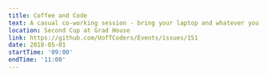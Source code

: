 ```yaml
---
title: Coffee and Code
text: A casual co-working session - bring your laptop and whatever you're working on!
location: Second Cup at Grad House
link: https://github.com/UofTCoders/Events/issues/151
date: 2018-05-01
startTime: '09:00'
endTime: '11:00'
---
```

